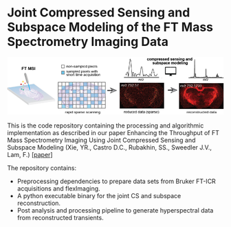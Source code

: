 # Joint Compressed Sensing and Subspace Modeling of the FT Mass Spectrometry Imaging Data

<p align="center">
  <img src="TOC_git.png" /> 
</p>

This is the code repository containing the processing and algorithmic implementation as described in our paper Enhancing the Throughput of FT Mass Spectrometry Imaging Using Joint Compressed Sensing and Subspace Modeling (Xie, YR., Castro D.C., Rubakhin, SS., Sweedler J.V., Lam, F.) [[paper]](https://pubs.acs.org/doi/full/10.1021/acs.analchem.1c05279)

The repository contains:
- Preprocessing dependencies to prepare data sets from Bruker FT-ICR acquisitions and flexImaging.
- A python executable binary for the joint CS and subspace reconstruction.
- Post analysis and processing pipeline to generate hyperspectral data from reconstructed transients.
